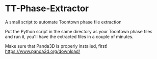 # TT-Phase-Extractor
A small script to automate Toontown phase file extraction

Put the Python script in the same directory as your Toontown phase files and run it, you'll have the extracted files in a couple of minutes.

Make sure that Panda3D is properly installed, first! https://www.panda3d.org/download/
